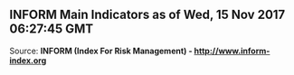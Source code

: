 ## INFORM Main Indicators as of Wed, 15 Nov 2017 06:27:45 GMT

Source: **INFORM (Index For Risk Management) - http://www.inform-index.org**